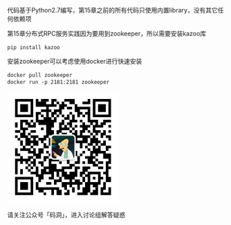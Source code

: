 代码基于Python2.7编写，第15章之前的所有代码只使用内置library，没有其它任何依赖项

第15章分布式RPC服务实践因为要用到zookeeper，所以需要安装kazoo库
```
pip install kazoo
```

安装zookeeper可以考虑使用docker进行快速安装
```
docker pull zookeeper
docker run -p 2181:2181 zookeeper
```

![](qrcode.jpg)

请关注公众号「码洞」，进入讨论组解答疑惑
